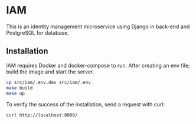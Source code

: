 # IAM

This is an identity management microservice using Django in back-end and PostgreSQL for database.

## Installation

IAM requires Docker and docker-compose to run. After creating an env file; build the image and start the server.

```sh
cp src/iam/.env.dev src/iam/.env
make build
make up
```

To verify the success of the installation, send a request with curl:

```sh
curl http://localhost:8000/
```
